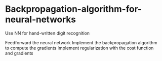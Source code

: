 # Backpropagation-algorithm-for-neural-networks
Use NN for hand-written digit recognition

Feedforward the neural network
Implement the backpropagation algorithm to compute the gradients
Implement regularization with the cost function and gradients
